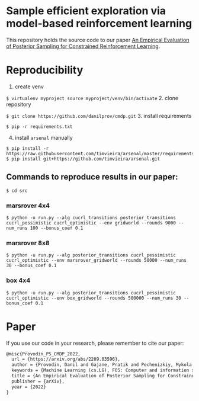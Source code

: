 # Sample efficient exploration via model-based reinforcement learning

This repository holds the source code to our paper [An Empirical Evaluation of Posterior Sampling for Constrained Reinforcement Learning](https://arxiv.org/abs/2209.03596).

# Reproducibility

1. create venv

```$ virtualenv myproject source myproject/venv/bin/activate```
2. clone repository

```$ git clone https://github.com/danilprov/cmdp.git```
3. install requirements

```$ pip -r requirements.txt```

4. install `arsenal` manually

```
$ pip install -r https://raw.githubusercontent.com/timvieira/arsenal/master/requirements.txt
$ pip install git+https://github.com/timvieira/arsenal.git 
```

## Commands to reproduce results in our paper:

```$ cd src```

### marsrover 4x4
```$ python -u run.py --alg cucrl_transitions posterior_transitions cucrl_pessimistic cucrl_optimistic --env gridworld --rounds 9000 --num_runs 100 --bonus_coef 0.1```


### marsrover 8x8
```$ python -u run.py --alg posterior_transitions cucrl_pessimistic cucrl_optimistic --env marsrover_gridworld --rounds 50000 --num_runs 30 --bonus_coef 0.1```

### box 4x4
```$ python -u run.py --alg posterior_transitions cucrl_pessimistic cucrl_optimistic --env box_gridworld --rounds 500000 --num_runs 30 --bonus_coef 0.1```


# Paper

If you use our code in your research, please remember to cite our paper:

```LaTeX
@misc{Provodin_PS_CMDP_2022,
  url = {https://arxiv.org/abs/2209.03596},
  author = {Provodin, Danil and Gajane, Pratik and Pechenizkiy, Mykola and Kaptein, Maurits},
  keywords = {Machine Learning (cs.LG), FOS: Computer and information sciences, FOS: Computer and information sciences},
  title = {An Empirical Evaluation of Posterior Sampling for Constrained Reinforcement Learning},
  publisher = {arXiv},
  year = {2022}
}
```
